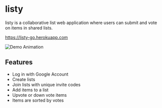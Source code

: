 # listy 

listy is a collaborative list web application where users can submit and vote on items in shared lists.  

https://listy-go.herokuapp.com

![Demo Animation](demo/listy_demo.gif)

## Features

* Log in with Google Account
* Create lists
* Join lists with unique invite codes
* Add items to a list
* Upvote or down vote items
* Items are sorted by votes
